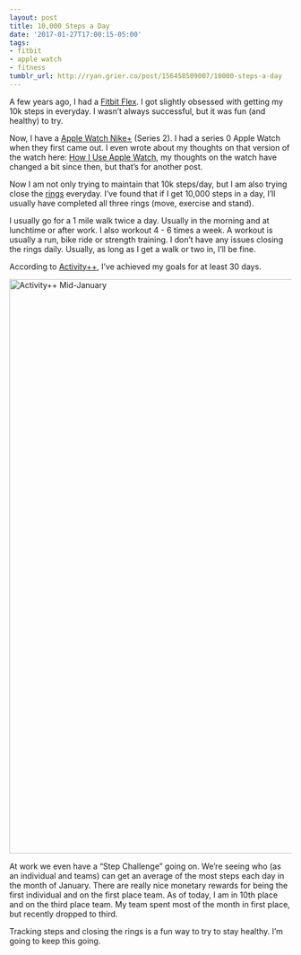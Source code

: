 ```yaml
---
layout: post
title: 10,000 Steps a Day
date: '2017-01-27T17:00:15-05:00'
tags:
- fitbit
- apple watch
- fitness
tumblr_url: http://ryan.grier.co/post/156458509007/10000-steps-a-day
---
```

A few years ago, I had a [Fitbit Flex](https://www.fitbit.com/flex2). I got slightly obsessed with getting my 10k steps in everyday. I wasn’t always successful, but it was fun (and healthy) to try.

Now, I have a [Apple Watch Nike+](https://www.apple.com/apple-watch-nike/) (Series 2). I had a series 0 Apple Watch when they first came out. I even wrote about my thoughts on that version of the watch here: [How I Use Apple Watch](https://medium.com/@rwgrier/how-i-use-apple-watch-1e28b558f15b), my thoughts on the watch have changed a bit since then, but that’s for another post.

Now I am not only trying to maintain that 10k steps/day, but I am also trying close the [rings](https://support.apple.com/en-us/HT204517) everyday. I’ve found that if I get 10,000 steps in a day, I’ll usually have completed all three rings (move, exercise and stand).

I usually go for a 1 mile walk twice a day. Usually in the morning and at lunchtime or after work. I also workout 4 - 6 times a week. A workout is usually a run, bike ride or strength training. I don’t have any issues closing the rings daily. Usually, as long as I get a walk or two in, I’ll be fine.

According to [Activity++](https://itunes.apple.com/us/app/activity/id1089666978?mt=8&ign-mpt=uo%3D4), I’ve achieved my goals for at least 30 days.

<a data-flickr-embed="true"  href="https://www.flickr.com/photos/rwgrier/32558083555/in/dateposted-family/" title="Activity++ Mid-January"><img src="https://farm1.staticflickr.com/475/32558083555_73753dee73_b.jpg" width="576" height="1024" alt="Activity++ Mid-January"></a><script async src="//embedr.flickr.com/assets/client-code.js" charset="utf-8"></script>

At work we even have a “Step Challenge” going on. We’re seeing who (as an individual and teams) can get an average of the most steps each day in the month of January. There are really nice monetary rewards for being the first individual and on the first place team. As of today, I am in 10th place and on the third place team. My team spent most of the month in first place, but recently dropped to third.

Tracking steps and closing the rings is a fun way to try to stay healthy. I’m going to keep this going.
